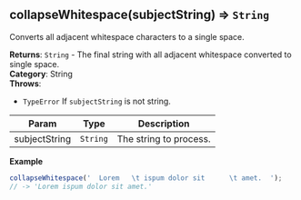 <a name="collapseWhitespace"></a>

## collapseWhitespace(subjectString) ⇒ <code>String</code>
Converts all adjacent whitespace characters to a single space.

**Returns**: <code>String</code> - The final string with all adjacent whitespace converted to single space.  
**Category**: String  
**Throws**:

- <code>TypeError</code> If `subjectString` is not string.


| Param | Type | Description |
| --- | --- | --- |
| subjectString | <code>String</code> | The string to process. |

**Example**  
```js
collapseWhitespace('  Lorem   \t ispum dolor sit      \t amet.  ');
// -> 'Lorem ispum dolor sit amet.'
```

